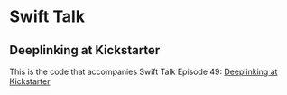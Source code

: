 # Swift Talk
## Deeplinking at Kickstarter

This is the code that accompanies Swift Talk Episode 49: [Deeplinking at Kickstarter](https://talk.objc.io/episodes/S01E49-deeplinking-at-kickstarter)
